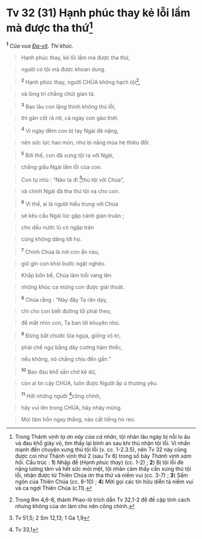 # Tv 32 (31) Hạnh phúc thay kẻ lỗi lầm mà được tha thứ[^1-e1460167-1a14-48a5-b674-ac7195df2394]
<sup><b>1</b></sup> *Của vua [Đa-vít](). Thi khúc.*


> Hạnh phúc thay, kẻ lỗi lầm mà được tha thứ,
>


> người có tội mà được khoan dung.
>


> <sup><b>2</b></sup> Hạnh phúc thay, người CHÚA không hạch tội[^2-e1460167-1a14-48a5-b674-ac7195df2394],
>


> và lòng trí chẳng chút gian tà.
>


> <sup><b>3</b></sup> Bao lâu con lặng thinh không thú lỗi,
>


> thì gân cốt rã rời, cả ngày con gào thét.
>


> <sup><b>4</b></sup> Vì ngày đêm con bị tay Ngài đè nặng,
>


> nên sức lực hao mòn, như bị nắng mùa hè thiêu đốt.
>


> <sup><b>5</b></sup> Bởi thế, con đã xưng tội ra với Ngài,
>


> chẳng giấu Ngài lầm lỗi của con.
>


> Con tự nhủ : “Nào ta đi [^1@-e1460167-1a14-48a5-b674-ac7195df2394]thú tội với Chúa”,
>


> và chính Ngài đã tha thứ tội vạ cho con.
>


> <sup><b>6</b></sup> Vì thế, ai là người hiếu trung với Chúa
>


> sẽ kêu cầu Ngài lúc gặp cảnh gian truân ;
>


> cho dầu nước lũ có ngập tràn
>


> cũng không dâng tới họ.
>


> <sup><b>7</b></sup> Chính Chúa là nơi con ẩn náu,
>


> giữ gìn con khỏi bước ngặt nghèo.
>


> Khắp bốn bề, Chúa làm trổi vang lên
>


> những khúc ca mừng con được giải thoát.
>


> <sup><b>8</b></sup> Chúa rằng : “Này đây Ta răn dạy,
>


> chỉ cho con biết đường lối phải theo,
>


> để mắt nhìn con, Ta ban lời khuyên nhủ.
>


> <sup><b>9</b></sup> Đừng bắt chước lừa ngựa, giống vô tri,
>


> phải chế ngự bằng dây cương hàm thiếc,
>


> nếu không, nó chẳng chịu đến gần.”
>


> <sup><b>10</b></sup> Bao đau khổ sẵn chờ kẻ dữ,
>


> còn ai tin cậy CHÚA, luôn được Người ấp ủ thương yêu.
>


> <sup><b>11</b></sup> Hỡi những người [^2@-e1460167-1a14-48a5-b674-ac7195df2394]công chính,
>


> hãy vui lên trong CHÚA, hãy nhảy mừng.
>


> Mọi tâm hồn ngay thẳng, nào cất tiếng hò reo.
>

[^1-e1460167-1a14-48a5-b674-ac7195df2394]: Trong Thánh vịnh *tạ ơn này của cá nhân*, tội nhân lâu ngày bị nỗi lo âu và đau khổ giày vò, tìm thấy lại bình an sau khi thú nhận tội lỗi. Vì nhấn mạnh đến chuyện xưng thú tội lỗi (x. cc. 1-2.3.5), nên Tv 32 này cũng được coi như Thánh vịnh thứ 2 (sau Tv 6) trong số bảy *Thánh vịnh sám hối*. Cấu trúc : **1**) Nhập đề (*Hạnh phúc thay*) (cc. 1-2) ; **2**) Bị tội lỗi đè nặng lương tâm và hết sức mỏi mệt, tội nhân cảm thấy cần xưng thú tội lỗi, nhận được từ Thiên Chúa ơn tha thứ và niềm vui (cc. 3-7) ; **3**) Sấm ngôn của Thiên Chúa (cc. 8-10) ; **4**) Mời gọi các tín hữu diễn tả niềm vui và ca ngợi Thiên Chúa (c.11).
[^2-e1460167-1a14-48a5-b674-ac7195df2394]: Trong Rm 4,6-8, thánh Phao-lô trích dẫn Tv 32,1-2 để đề cập tính cách nhưng không của ơn làm cho nên công chính.
[^1@-e1460167-1a14-48a5-b674-ac7195df2394]: Tv 51,5; 2 Sm 12,13; 1 Ga 1,9
[^2@-e1460167-1a14-48a5-b674-ac7195df2394]: Tv 33,1